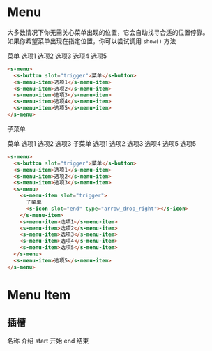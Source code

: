 # Menu

大多数情况下你无需关心菜单出现的位置，它会自动找寻合适的位置停靠。   
如果你希望菜单出现在指定位置，你可以尝试调用 `show()` 方法

<section>
  <s-menu>
    <s-button slot="trigger">菜单</s-button>
    <s-menu-item>选项1</s-menu-item>
    <s-menu-item>选项2</s-menu-item>
    <s-menu-item>选项3</s-menu-item>
    <s-menu-item>选项4</s-menu-item>
    <s-menu-item>选项5</s-menu-item>
  </s-menu>
</section>

```html
<s-menu>
  <s-button slot="trigger">菜单</s-button>
  <s-menu-item>选项1</s-menu-item>
  <s-menu-item>选项2</s-menu-item>
  <s-menu-item>选项3</s-menu-item>
  <s-menu-item>选项4</s-menu-item>
  <s-menu-item>选项5</s-menu-item>
</s-menu>
```

子菜单

<section>
  <s-menu>
    <s-button slot="trigger">菜单</s-button>
    <s-menu-item>选项1</s-menu-item>
    <s-menu-item>选项2</s-menu-item>
    <s-menu-item>选项3</s-menu-item>
    <s-menu>
      <s-menu-item slot="trigger">
        子菜单
        <s-icon slot="end" type="arrow_drop_right"></s-icon>
      </s-menu-item>
      <s-menu-item>选项1</s-menu-item>
      <s-menu-item>选项2</s-menu-item>
      <s-menu-item>选项3</s-menu-item>
      <s-menu-item>选项4</s-menu-item>
      <s-menu-item>选项5</s-menu-item>
    </s-menu>
    <s-menu-item>选项5</s-menu-item>
  </s-menu>
</section>

```html
<s-menu>
  <s-button slot="trigger">菜单</s-button>
  <s-menu-item>选项1</s-menu-item>
  <s-menu-item>选项2</s-menu-item>
  <s-menu-item>选项3</s-menu-item>
  <s-menu>
    <s-menu-item slot="trigger">
      子菜单
      <s-icon slot="end" type="arrow_drop_right"></s-icon>
    </s-menu-item>
    <s-menu-item>选项1</s-menu-item>
    <s-menu-item>选项2</s-menu-item>
    <s-menu-item>选项3</s-menu-item>
    <s-menu-item>选项4</s-menu-item>
    <s-menu-item>选项5</s-menu-item>
  </s-menu>
  <s-menu-item>选项5</s-menu-item>
</s-menu>
```

# Menu Item

## 插槽
<s-table>
  <s-thead>
    <s-tr>
      <s-th>名称</s-th>
      <s-th>介绍</s-th>
    </s-tr>
  </s-thead>
  <s-tbody>
    <s-tr>
      <s-td>start</s-td>
      <s-td>开始</s-td>
    </s-tr>
    <s-tr>
      <s-td>end</s-td>
      <s-td>结束</s-td>
    </s-tr>
  </s-tbody>
</s-table>
